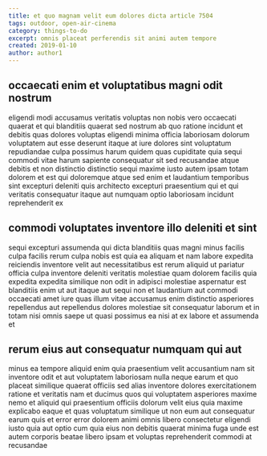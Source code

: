 ```yaml
---
title: et quo magnam velit eum dolores dicta article 7504
tags: outdoor, open-air-cinema
category: things-to-do
excerpt: omnis placeat perferendis sit animi autem tempore
created: 2019-01-10
author: author1
---
```


## occaecati enim et voluptatibus magni odit nostrum

eligendi modi accusamus veritatis voluptas non nobis vero occaecati quaerat et qui blanditiis quaerat sed nostrum ab quo ratione incidunt et debitis quas dolores voluptas eligendi minima officia laboriosam dolorum voluptatem aut esse deserunt itaque at iure dolores sint voluptatum repudiandae culpa possimus harum quidem quas cupiditate quia sequi commodi vitae harum sapiente consequatur sit sed recusandae atque debitis et non distinctio distinctio sequi maxime iusto autem ipsam totam dolorem et est qui doloremque atque sed enim et laudantium temporibus sint excepturi deleniti quis architecto excepturi praesentium qui et qui veritatis consequatur itaque aut numquam optio laboriosam incidunt reprehenderit ex

## commodi voluptates inventore illo deleniti et sint

sequi excepturi assumenda qui dicta blanditiis quas magni minus facilis culpa facilis rerum culpa nobis est quia ea aliquam et nam labore expedita reiciendis inventore velit aut necessitatibus est rerum aliquid ut pariatur officia culpa inventore deleniti veritatis molestiae quam dolorem facilis quia expedita expedita similique non odit in adipisci molestiae aspernatur est blanditiis enim ut aut itaque aut sequi non et laudantium aut commodi occaecati amet iure quas illum vitae accusamus enim distinctio asperiores repellendus aut repellendus dolores molestiae sit consequatur laborum et in totam nisi omnis saepe ut quasi possimus ea nisi at ex labore et assumenda et

## rerum eius aut consequatur numquam qui aut

minus ea tempore aliquid enim quia praesentium velit accusantium nam sit inventore odit et aut voluptatem laboriosam nulla neque earum et quo placeat similique quaerat officiis sed alias inventore dolores exercitationem ratione et veritatis nam et ducimus quos qui voluptatem asperiores maxime nemo et aliquid qui praesentium officiis dolorum velit eius quia maxime explicabo eaque et quas voluptatum similique ut non eum aut consequatur earum quis et error error dolorem animi omnis libero consectetur eligendi iusto quia aut optio cum quia eius non debitis quaerat minima fuga unde est autem corporis beatae libero ipsam et voluptas reprehenderit commodi at recusandae
